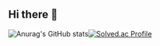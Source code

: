 ## Hi there 👋

![Anurag's GitHub stats](https://github-readme-stats.vercel.app/api?username=namgoygoy&show=reviews,discussions_started,discussions_answered,prs_merged,prs_merged_percentage)[![Solved.ac Profile](http://mazassumnida.wtf/api/v2/generate_badge?boj=leejh3771)](https://solved.ac/leejh3771/)



<!--
**namgoygoy/namgoygoy** is a ✨ _special_ ✨ repository because its `README.md` (this file) appears on your GitHub profile.

Here are some ideas to get you started:

- 🔭 I’m currently working on ...
- 🌱 I’m currently learning ...
- 👯 I’m looking to collaborate on ...
- 🤔 I’m looking for help with ...
- 💬 Ask me about ...
- 📫 How to reach me: ...
- 😄 Pronouns: ...
- ⚡ Fun fact: ...
-->
